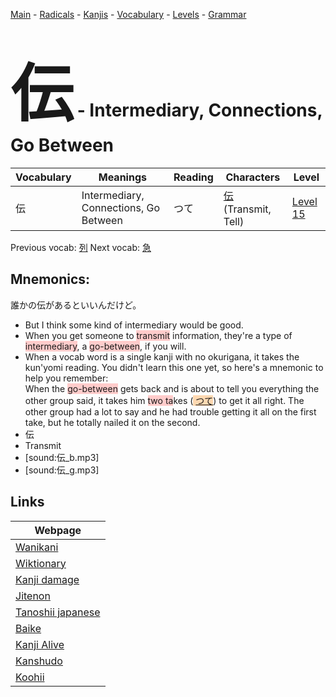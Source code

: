 <style> bigfont {font-size: 100px}</style>
[Main](../README.md) -
[Radicals](../radicals.md) -
[Kanjis](../kanjis.md) -
[Vocabulary](../vocabulary.md) -
[Levels](../levels.md) -
[Grammar](../grammar.md)
# <bigfont> 伝</bigfont> - Intermediary, Connections, Go Between 

| Vocabulary | Meanings | Reading | Characters | Level |
| --- | --- | --- | --- | --- |
| 伝 | Intermediary, Connections, Go Between | つて |  [伝](../kanjis/伝.md) (Transmit, Tell) | [Level 15](../levels/wk_level15.md) |

Previous vocab: [列](列.md) Next vocab: [急](急.md) 

## Mnemonics:
誰かの伝があるといいんだけど。
* But I think some kind of intermediary would be good.
* When you get someone to <span style="background-color:#ffcccb"> transmit</span> information, they're a type of <span style="background-color:#ffcccb"> intermediary</span>, a <span style="background-color:#ffcccb"> go-between</span>, if you will.
* When a vocab word is a single kanji with no okurigana, it takes the kun'yomi reading. You didn't learn this one yet, so here's a mnemonic to help you remember: <br />When the <span style="background-color:#ffcccb"> go-between</span> gets back and is about to tell you everything the other group said, it takes him <span style="background-color:#ffcccb"> two ta</span>kes (<span style="background-color:#fed8b1"> [つて](https://jisho.org/search/つて)</span>) to get it all right. The other group had a lot to say and he had trouble getting it all on the first take, but he totally nailed it on the second.
* 伝
* Transmit
* [sound:伝_b.mp3]
* [sound:伝_g.mp3]


## Links 

| Webpage |
| --- |
| [Wanikani          ](https://www.wanikani.com/kanji/伝) |
| [Wiktionary        ](https://en.wiktionary.org/wiki/伝) |
| [Kanji damage      ](http://www.kanjidamage.com/kanji/search?utf8=✓&q=伝) |
| [Jitenon           ](https://jitenon.com/kanji/伝) |
| [Tanoshii japanese ](https://www.tanoshiijapanese.com/dictionary/kanji.cfm?k=伝) |
| [Baike             ](https://baike.baidu.com/item/伝) |
| [Kanji Alive       ](https://app.kanjialive.com/伝) |
| [Kanshudo          ](https://www.kanshudo.com/searchmn?q=伝) |
| [Koohii            ](https://kanji.koohii.com/study/kanji/伝) |
